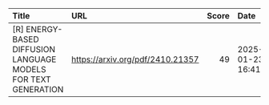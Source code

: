 | Title                                                          | URL                              |   Score | Date                |
|:---------------------------------------------------------------|:---------------------------------|--------:|:--------------------|
| [R] ENERGY-BASED DIFFUSION LANGUAGE MODELS FOR TEXT GENERATION | https://arxiv.org/pdf/2410.21357 |      49 | 2025-01-23 16:41:11 |